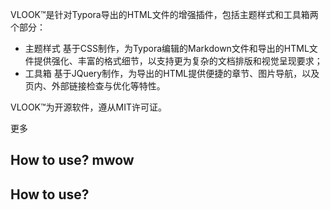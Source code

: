 VLOOK™是针对Typora导出的HTML文件的增强插件，包括主题样式和工具箱两个部分：

- 主题样式
  基于CSS制作，为Typora编辑的Markdown文件和导出的HTML文件提供强化、丰富的格式细节，以支持更为复杂的文档排版和视觉呈现要求；
- 工具箱
  基于JQuery制作，为导出的HTML提供便捷的章节、图片导航，以及页内、外部链接检查与优化等特性。

VLOOK™为开源软件，遵从MIT许可证。

更多

## How to use? mwow
## How to use? 
